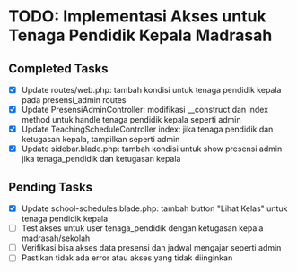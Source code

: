 # TODO: Implementasi Akses untuk Tenaga Pendidik Kepala Madrasah

## Completed Tasks
- [x] Update routes/web.php: tambah kondisi untuk tenaga pendidik kepala pada presensi_admin routes
- [x] Update PresensiAdminController: modifikasi __construct dan index method untuk handle tenaga pendidik kepala seperti admin
- [x] Update TeachingScheduleController index: jika tenaga pendidik dan ketugasan kepala, tampilkan seperti admin
- [x] Update sidebar.blade.php: tambah kondisi untuk show presensi admin jika tenaga_pendidik dan ketugasan kepala

## Pending Tasks
- [x] Update school-schedules.blade.php: tambah button "Lihat Kelas" untuk tenaga pendidik kepala
- [ ] Test akses untuk user tenaga_pendidik dengan ketugasan kepala madrasah/sekolah
- [ ] Verifikasi bisa akses data presensi dan jadwal mengajar seperti admin
- [ ] Pastikan tidak ada error atau akses yang tidak diinginkan
